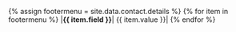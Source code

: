 {% assign footermenu = site.data.contact.details  %}
{% for item in footermenu %}
|**{{ item.field }}**| {{ item.value }}|
{% endfor %}